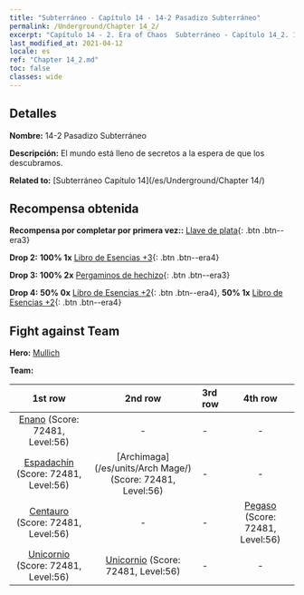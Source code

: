 ```yaml
---
title: "Subterráneo - Capítulo 14 - 14-2 Pasadizo Subterráneo"
permalink: /Underground/Chapter 14_2/
excerpt: "Capítulo 14 - 2. Era of Chaos  Subterráneo - Capítulo 14_2. 14-2 Pasadizo Subterráneo"
last_modified_at: 2021-04-12
locale: es
ref: "Chapter 14_2.md"
toc: false
classes: wide
---
```


## Detalles

 **Nombre:** 14-2 Pasadizo Subterráneo

 **Descripción:** El mundo está lleno de secretos a la espera de que los descubramos.

 **Related to:** [Subterráneo Capítulo 14](/es/Underground/Chapter 14/)

## Recompensa obtenida

 **Recompensa por completar por primera vez::** [Llave de plata](/es/Items/con_693/){: .btn .btn--era3}

 **Drop 2:** **100% 1x** [Libro de Esencias +3](/es/Items/mat_60/){: .btn .btn--era4}

 **Drop 3:** **100% 2x** [Pergaminos de hechizo](/es/Items/con_694/){: .btn .btn--era3}

 **Drop 4:** **50% 0x** [Libro de Esencias +2](/es/Items/mat_53/){: .btn .btn--era4}, **50% 1x** [Libro de Esencias +2](/es/Items/mat_53/){: .btn .btn--era4}


## Fight against Team
 **Hero:** [Mullich](/es/heroes/Mullich/)

 **Team:**


  | 1st row | 2nd row | 3rd row | 4th row |
  |:----:|:----:|:----|:----:|
  | [Enano](/es/units/Dwarf/) (Score: 72481, Level:56)  | - | - | - |
  | [Espadachín](/es/units/Swordsman/) (Score: 72481, Level:56)  | [Archimaga](/es/units/Arch Mage/) (Score: 72481, Level:56)  | - | - |
  | [Centauro](/es/units/Centaur/) (Score: 72481, Level:56)  | - | - | [Pegaso](/es/units/Pegasus/) (Score: 72481, Level:56)  |
  | [Unicornio](/es/units/Unicorn/) (Score: 72481, Level:56)  | [Unicornio](/es/units/Unicorn/) (Score: 72481, Level:56)  | - | - |


